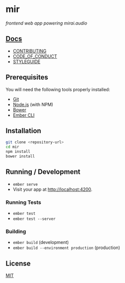# mir

_frontend web app powering mirai.audio_

## [Docs](https://github.com/mirai-audio/mir/wiki)

* [CONTRIBUTING](https://github.com/mirai-audio/mir/wiki/CONTRIBUTING)
* [CODE_OF_CONDUCT](https://github.com/mirai-audio/mir/wiki/CODE_OF_CONDUCT)
* [STYLEGUIDE](https://github.com/mirai-audio/mir/wiki/STYLEGUIDE)


## Prerequisites

You will need the following tools properly installed:

* [Git](https://git-scm.com/)
* [Node.js](https://nodejs.org/) (with NPM)
* [Bower](https://bower.io/)
* [Ember CLI](https://ember-cli.com/)


## Installation

```bash
git clone <repository-url>
cd mir
npm install
bower install
```


## Running / Development

* `ember serve`
* Visit your app at [http://localhost:4200](http://localhost:4200).


### Running Tests

* `ember test`
* `ember test --server`

### Building

* `ember build` (development)
* `ember build --environment production` (production)


## License

[MIT](LICENSE)
